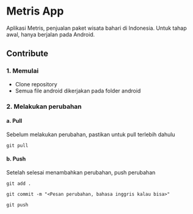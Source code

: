# Metris App

Aplikasi Metris, penjualan paket wisata bahari di Indonesia. Untuk tahap awal, hanya berjalan pada Android.

## Contribute

### 1. Memulai
- Clone repository
- Semua file android dikerjakan pada folder android

### 2. Melakukan perubahan
#### a. Pull
Sebelum melakukan perubahan, pastikan untuk pull terlebih dahulu

`git pull`

#### b. Push
Setelah selesai menambahkan perubahan, push perubahan

`git add .`

`git commit -m "<Pesan perubahan, bahasa inggris kalau bisa>"`

`git push`
